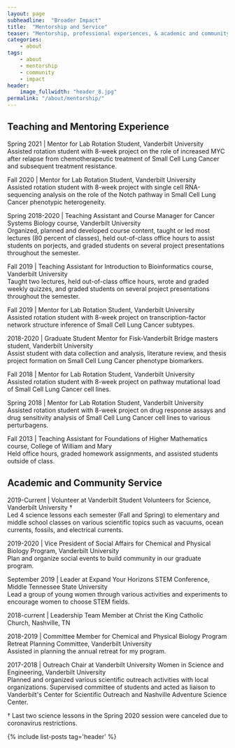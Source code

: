 ```yaml
---
layout: page
subheadline:  "Broader Impact"
title:  "Mentorship and Service"
teaser: "Mentorship, professional experiences, & academic and community service."
categories:
    - about
tags:
    - about
    - mentorship
    - community
    - impact
header:
    image_fullwidth: "header_8.jpg"
permalink: "/about/mentorship/"
---
```


## Teaching and Mentoring Experience

Spring 2021 | Mentor for Lab Rotation
Student, Vanderbilt University \
Assisted rotation student with 8-week project on the role of increased MYC after relapse from chemotherapeutic treatment of Small Cell Lung Cancer and subsequent treatment resistance.

Fall 2020 | Mentor for Lab Rotation Student, 
Vanderbilt University \
Assisted rotation student with 8-week project with single cell RNA-sequencing analysis on the role of the Notch pathway in Small Cell Lung Cancer phenotypic heterogeneity.

Spring 2018-2020 | Teaching Assistant and Course Manager for Cancer Systems Biology course,
Vanderbilt University \
Organized, planned and developed course content, taught or led most lectures (80 percent of classes), held out-of-class office hours to assist students on porjects, and graded students on several project presentations throughout the semester.

Fall 2019 | Teaching Assistant for Introduction to Bioinformatics
course, Vanderbilt University \
Taught two lectures, held out-of-class office hours, wrote and graded weekly quizzes, and graded students on several project presentations throughout the semester.

Fall 2019 | Mentor for Lab Rotation Student, 
Vanderbilt University \
Assisted rotation student with 8-week project on transcription-factor network structure inference of Small Cell Lung Cancer subtypes.

2018-2020 | Graduate Student Mentor for Fisk-Vanderbilt Bridge
masters student, Vanderbilt University \
Assist student with data collection and analysis, literature review, and thesis project formation on Small Cell Lung Cancer phenotype biomarkers.

Fall 2018 | Mentor for Lab Rotation Student, 
Vanderbilt University \
Assisted rotation student with 8-week project on pathway mutational load of Small Cell Lung Cancer cell lines.

Spring 2018 | Mentor for Lab Rotation Student, 
Vanderbilt University \
Assisted rotation student with 8-week project on drug response assays and drug sensitivity analysis of Small Cell Lung Cancer cell lines to various perturbagens.

Fall 2013 | Teaching Assistant for Foundations of Higher Mathematics
course, College of William and Mary \
Held office hours, graded homework assignments, and assisted students outside of class.

## Academic and Community Service

2019-Current | Volunteer at Vanderbilt
Student Volunteers for Science, Vanderbilt University † \
Led 4 science lessons each semester (Fall and Spring) to elementary and middle school classes on various scientific topics such as vacuums, ocean currents, fossils, and electrical currents.

2019-2020 | Vice President of Social Affairs for Chemical and Physical
Biology Program, Vanderbilt University \
Plan and organize social events to build community in our graduate program.

September 2019 | Leader at Expand Your Horizons STEM Conference,
 Middle Tennessee State University \
 Lead a group of young women through various activities and experiments to encourage women to choose STEM fields.

2018-current | Leadership Team Member at Christ the King Catholic
Church, Nashville, TN

2018-2019 | Committee Member for Chemical and Physical Biology Program
Retreat Planning Committee,
 Vanderbilt University \
 Assisted in planning the annual retreat for my program.

2017-2018 | Outreach Chair at Vanderbilt University Women in Science and
Engineering, Vanderbilt University \
Planned and organized various scientific outreach activities with local organizations. Supervised committee of students and acted as liaison to Vanderbilt's Center for Scientific Outreach and Nashville Adventure Science Center.

† Last two science lessons in the Spring 2020 session were canceled due
to coronavirus restrictions.


{% include list-posts tag='header' %}
